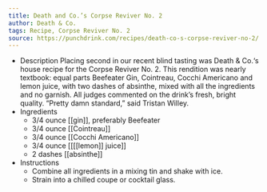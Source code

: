 ```yaml
---
title: Death and Co.’s Corpse Reviver No. 2
author: Death & Co.
tags: Recipe, Corpse Reviver No. 2
source: https://punchdrink.com/recipes/death-co-s-corpse-reviver-no-2/
---
```


- Description
  Placing second in our recent blind tasting was Death & Co.‘s house recipe for the Corpse Reviver No. 2. This rendition was nearly textbook: equal parts Beefeater Gin, Cointreau, Cocchi Americano and lemon juice, with two dashes of absinthe, mixed with all the ingredients and no garnish. All judges commented on the drink’s fresh, bright quality. “Pretty damn standard,” said Tristan Willey.
- Ingredients
	- 3/4 ounce [[gin]], preferably Beefeater
	- 3/4 ounce [[Cointreau]]
	- 3/4 ounce [[Cocchi Americano]]
	- 3/4 ounce [[[[lemon]] juice]]
	- 2 dashes [[absinthe]]
- Instructions
	- Combine all ingredients in a mixing tin and shake with ice.
	- Strain into a chilled coupe or cocktail glass.
